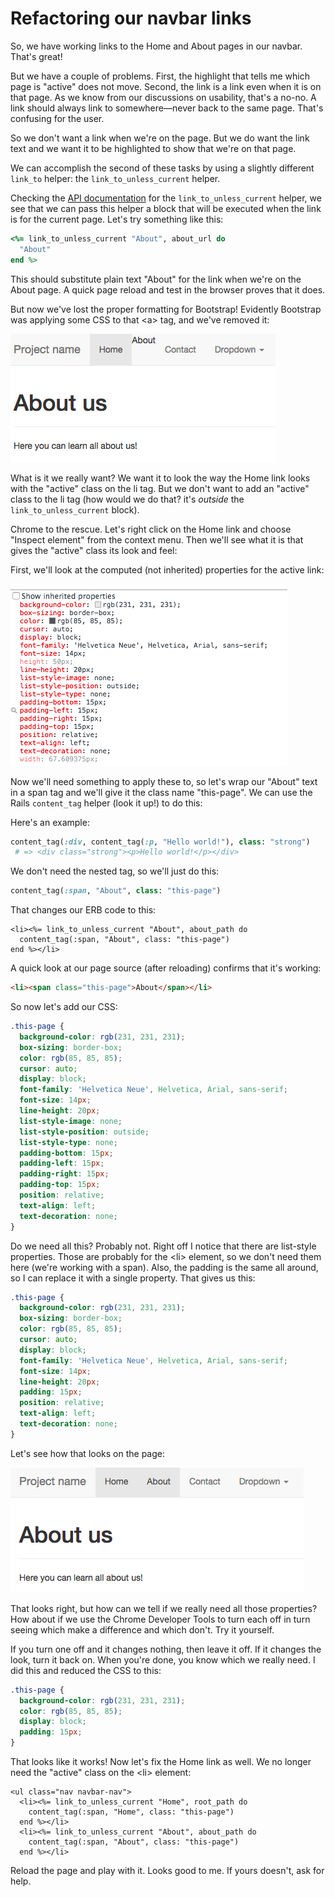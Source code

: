 # Refactoring our navbar links

So, we have working links to the Home and About pages in our navbar. That's great!

But we have a couple of problems. First, the highlight that tells me which page is "active" does not move. Second, the link is a link even when it is on that page. As we know from our discussions on usability, that's a no-no. A link should always link to somewhere&mdash;never back to the same page. That's confusing for the user.

So we don't want a link when we're on the page. But we do want the link text and we want it to be highlighted to show that we're on that page.

We can accomplish the second of these tasks by using a slightly different `link_to` helper: the `link_to_unless_current` helper.

Checking the [API documentation](http://api.rubyonrails.org/v4.2.3/) for the `link_to_unless_current` helper, we see that we can pass this helper a block that will be executed when the link is for the current page. Let's try something like this:

```ruby
<%= link_to_unless_current "About", about_url do
  "About"
end %>
```

This should substitute plain text "About" for the link when we're on the About page. A quick page reload and test in the browser proves that it does.

But now we've lost the proper formatting for Bootstrap! Evidently Bootstrap was applying some CSS to that &lt;a&gt; tag, and we've removed it:

![Bad About link](/images/bad-about-link.png)

What is it we really want? We want it to look the way the Home link looks with the "active" class on the li tag. But we don't want to add an "active" class to the li tag (how would we do that? it's *outside* the `link_to_unless_current` block).

Chrome to the rescue. Let's right click on the Home link and choose "Inspect element" from the context menu. Then we'll see what it is that gives the "active" class its look and feel:

First, we'll look at the computed (not inherited) properties for the active link:

![Computed link properties](/images/computed-link-properties.png)

Now we'll need something to apply these to, so let's wrap our "About" text in a span tag and we'll give it the class name "this-page". We can use the Rails `content_tag` helper (look it up!) to do this:

Here's an example:

```ruby
content_tag(:div, content_tag(:p, "Hello world!"), class: "strong")
 # => <div class="strong"><p>Hello world!</p></div>
```

We don't need the nested tag, so we'll just do this:

```ruby
content_tag(:span, "About", class: "this-page")
```

That changes our ERB code to this:

```erb
<li><%= link_to_unless_current "About", about_path do
  content_tag(:span, "About", class: "this-page")
end %></li>
```

A quick look at our page source (after reloading) confirms that it's working:

```html
<li><span class="this-page">About</span></li>
```

So now let's add our CSS:

```css
.this-page {
  background-color: rgb(231, 231, 231);
  box-sizing: border-box;
  color: rgb(85, 85, 85);
  cursor: auto;
  display: block;
  font-family: 'Helvetica Neue', Helvetica, Arial, sans-serif;
  font-size: 14px;
  line-height: 20px;
  list-style-image: none;
  list-style-position: outside;
  list-style-type: none;
  padding-bottom: 15px;
  padding-left: 15px;
  padding-right: 15px;
  padding-top: 15px;
  position: relative;
  text-align: left;
  text-decoration: none;
}
```

Do we need all this? Probably not. Right off I notice that there are list-style properties. Those are probably for the &lt;li&gt; element, so we don't need them here (we're working with a span). Also, the padding is the same all around, so I can replace it with a single property. That gives us this:

```css
.this-page {
  background-color: rgb(231, 231, 231);
  box-sizing: border-box;
  color: rgb(85, 85, 85);
  cursor: auto;
  display: block;
  font-family: 'Helvetica Neue', Helvetica, Arial, sans-serif;
  font-size: 14px;
  line-height: 20px;
  padding: 15px;
  position: relative;
  text-align: left;
  text-decoration: none;
}
```

Let's see how that looks on the page:

![Updated this-page link](/images/updated-this-page-link.png)

That looks right, but how can we tell if we really need all those properties? How about if we use the Chrome Developer Tools to turn each off in turn seeing which make a difference and which don't. Try it yourself.

If you turn one off and it changes nothing, then leave it off. If it changes the look, turn it back on. When you're done, you know which we really need. I did this and reduced the CSS to this:

```css
.this-page {
  background-color: rgb(231, 231, 231);
  color: rgb(85, 85, 85);
  display: block;
  padding: 15px;
}
```

That looks like it works! Now let's fix the Home link as well. We no longer need the "active" class on the &lt;li&gt; element:

```erb
<ul class="nav navbar-nav">
  <li><%= link_to_unless_current "Home", root_path do
    content_tag(:span, "Home", class: "this-page")
  end %></li>
  <li><%= link_to_unless_current "About", about_path do
    content_tag(:span, "About", class: "this-page")
  end %></li>
```

Reload the page and play with it. Looks good to me. If yours doesn't, ask for help.
